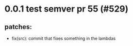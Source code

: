 # 0.0.1 test semver pr 55 (#529)

## patches:
* fix(src): commit that fixes something in the lambdas

